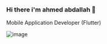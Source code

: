 ### Hi there i'm ahmed abdallah 👋
Mobile Application Developer (Flutter)

![image](https://github.com/Tu7aa/Tu7aa/assets/105240376/25b4ca0f-23cc-473c-b567-2e0743d0bd16)


<!--
**Tu7aa/Tu7aa** is a ✨ _special_ ✨ repository because its `README.md` (this file) appears on your GitHub profile.

Here are some ideas to get you started:

- 🔭 I’m currently working on ...
- 🌱 I’m currently learning ...
- 👯 I’m looking to collaborate on ...
- 🤔 I’m looking for help with ...
- 💬 Ask me about ...
- 📫 How to reach me: ...
- 😄 Pronouns: ...
- ⚡ Fun fact: ...
-->
